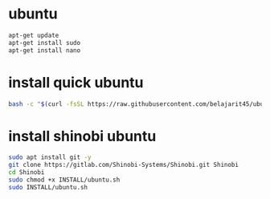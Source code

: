 # ubuntu
```BASH
apt-get update
apt-get install sudo
apt-get install nano
```

# install quick ubuntu
```BASH
bash -c "$(curl -fsSL https://raw.githubusercontent.com/belajarit45/ubuntu/main/installerubuntu.sh)"
```

# install shinobi ubuntu
```BASH
sudo apt install git -y
git clone https://gitlab.com/Shinobi-Systems/Shinobi.git Shinobi
cd Shinobi
sudo chmod +x INSTALL/ubuntu.sh
sudo INSTALL/ubuntu.sh
```
